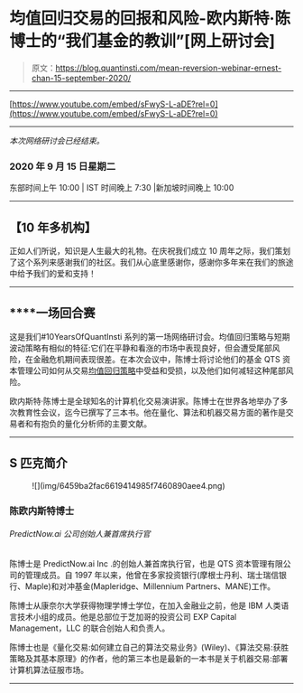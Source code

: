 # 均值回归交易的回报和风险-欧内斯特·陈博士的“我们基金的教训”[网上研讨会]

> 原文：<https://blog.quantinsti.com/mean-reversion-webinar-ernest-chan-15-september-2020/>

* * *

[https://www.youtube.com/embed/sFwyS-L-aDE?rel=0](https://www.youtube.com/embed/sFwyS-L-aDE?rel=0)

* * *

*本次网络研讨会已经结束。*

### **2020 年 9 月 15 日星期二**

东部时间上午 10:00 | IST 时间晚上 7:30 |新加坡时间晚上 10:00

* * *

## ****【10 年多机构】****

正如人们所说，知识是人生最大的礼物。在庆祝我们成立 10 周年之际，我们策划了这个系列来感谢我们的社区。我们从心底里感谢你，感谢你多年来在我们的旅途中给予我们的爱和支持！

* * *

## ****一场**回合赛**

这是我们#10YearsOfQuantInsti 系列的第一场网络研讨会。均值回归策略与短期波动策略有相似的特征:它们在平静和看涨的市场中表现良好，但会遭受尾部风险，在金融危机期间表现很差。在本次会议中，陈博士将讨论他们的基金 QTS 资本管理公司如何从交易[均值回归策略](https://quantra.quantinsti.com/course/python-mean-reversion-strategies-ernest-chan)中受益和受损，以及他们如何减轻这种尾部风险。

欧内斯特·陈博士是全球知名的计算机化交易演讲家。陈博士在世界各地举办了多次教育性会议，迄今已撰写了三本书。他在量化、算法和机器交易方面的著作是交易者和有抱负的量化分析师的主要文献。

* * *

## ****S** 匹克简介**

<figure class="kg-card kg-image-card">![](img/6459ba2fac6619414985f7460890aee4.png)</figure>

### 陈欧内斯特博士

###### PredictNow.ai 公司创始人兼首席执行官

陈博士是 PredictNow.ai Inc .的创始人兼首席执行官，也是 QTS 资本管理有限公司的管理成员。自 1997 年以来，他曾在多家投资银行(摩根士丹利、瑞士瑞信银行、Maple)和对冲基金(Mapleridge、Millennium Partners、MANE)工作。

陈博士从康奈尔大学获得物理学博士学位，在加入金融业之前，他是 IBM 人类语言技术小组的成员。他是总部位于芝加哥的投资公司 EXP Capital Management，LLC 的联合创始人和负责人。

陈博士也是《量化交易:如何建立自己的算法交易业务》(Wiley)、《算法交易:获胜策略及其基本原理》的作者，他的第三本也是最新的一本书是关于机器交易:部署计算机算法征服市场。

* * *